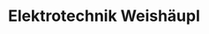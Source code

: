 ---
title: "Elektrotechnik Weishäupl"
url: /ortenburg/elektrotechnik-weishaeupl/
shop: Elektronik
---